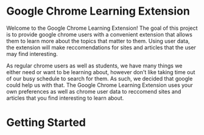 # Google Chrome Learning Extension


Welcome to the Google Chrome Learning Extension! The goal of this project is to provide google chrome users with a convenient extension that allows them to learn more about the topics that matter to them. Using user data, the extension will make reccomendations for sites and articles that the user may find interesting.

As regular chrome users as well as students, we have many things we either need or want to be learning about, however don't like taking time out of our busy schedule to search for them. As such, we decided that google could help us with that. The Google Chrome Learning Extension uses your own preferences as well as chrome user data to reccomend sites and articles that you find interesting to learn about. 

# Getting Started
